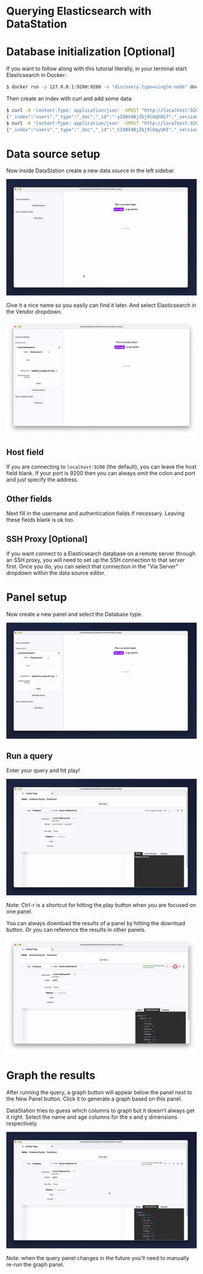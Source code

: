 # Querying Elasticsearch with DataStation

# Database initialization [Optional]

If you want to follow along with this tutorial literally, in your
terminal start Elasticsearch in Docker:

```bash
$ docker run -p 127.0.0.1:9200:9200 -e "discovery.type=single-node" docker.elastic.co/elasticsearch/elasticsearch:7.16.3
```

Then create an index with curl and add some data:

```bash
$ curl -H 'Content-Type: application/json' -XPOST "http://localhost:9200/users/_doc" -d '{"name": "Tiara", "age": 44}'
{"_index":"users","_type":"_doc","_id":"-yI80X4BjZbj9lUqh0G7","_version":1,"result":"created","_shards":{"total":2,"successful":1,"failed":0},"_seq_no":1,"_primary_term":1}
$ curl -H 'Content-Type: application/json' -XPOST "http://localhost:9200/users/_doc" -d '{"name": "Carah", "age": 29}'
{"_index":"users","_type":"_doc","_id":"_CI80X4BjZbj9lUqyUHI","_version":1,"result":"created","_shards":{"total":2,"successful":1,"failed":0},"_seq_no":1,"_primary_term":1}
```

# Data source setup

Now inside DataStation create a new data source in the left sidebar.

![Creating a new data source](/tutorials/create-data-source.gif)

Give it a nice name so you easily can find it later. And select Elasticsearch
in the Vendor dropdown.

![Creating a Elasticsearch data source](/tutorials/create-elasticsearch-data-source.png)

## Host field

If you are connecting to `localhost:9200` (the default), you can
leave the host field blank. If your port is 9200 then you can always
omit the colon and port and just specify the address.

## Other fields

Next fill in the username and authentication fields if
necessary. Leaving these fields blank is ok too.

## SSH Proxy [Optional]

If you want connect to a Elasticsearch database on a remote server through an
SSH proxy, you will need to set up the SSH connection to that server
first. Once you do, you can select that connection in the "Via Server"
dropdown within the data source editor.

# Panel setup

Now create a new panel and select the Database type.

![Create database panel](/tutorials/create-elasticsearch-database-panel.gif)

## Run a query

Enter your query and hit play!

![Run Elasticsearch query](/tutorials/run-elasticsearch-query.gif)

Note: Ctrl-r is a shortcut for hitting the play button when you are
focused on one panel.

You can always download the results of a panel by hitting the download
button. Or you can reference the results in other panels.

![Download panel results](/tutorials/download-elasticsearch-panel-results.png)

# Graph the results

After running the query, a graph button will appear below the panel
next to the New Panel button. Click it to generate a graph based on
this panel.

DataStation tries to guess which columns to graph but it doesn't
always get it right. Select the name and age columns for the x and y
dimensions respectively.

![Graph database results](/tutorials/graph-elasticsearch-database-results.gif)

Note: when the query panel changes in the future you'll need to
manually re-run the graph panel.
